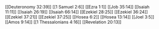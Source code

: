[[Deuteronomy 32:39]]
[[1 Samuel 2:6]]
[[Ezra 1:1]]
[[Job 35:14]]
[[Isaiah 11:11]]
[[Isaiah 26:19]]
[[Isaiah 66:14]]
[[Ezekiel 28:25]]
[[Ezekiel 36:24]]
[[Ezekiel 37:21]]
[[Ezekiel 37:25]]
[[Hosea 6:2]]
[[Hosea 13:14]]
[[Joel 3:5]]
[[Amos 9:14]]
[[1 Thessalonians 4:16]]
[[Revelation 20:13]]
